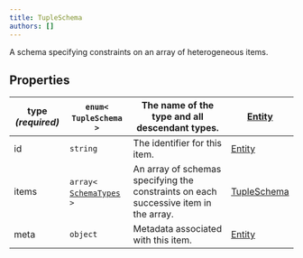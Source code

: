 ```yaml
---
title: TupleSchema
authors: []
---
```


A schema specifying constraints on an array of heterogeneous items.

## Properties

| **type _(required)_** | `enum<`​`TupleSchema`​`>`                        | The name of the type and all descendant types.                                       | [Entity](./Entity.html)           |
| --------------------- | ------------------------------------------------ | ------------------------------------------------------------------------------------ | --------------------------------- |
| id                    | `string`                                         | The identifier for this item.                                                        | [Entity](./Entity.html)           |
| items                 | `array<`​[`SchemaTypes`](./SchemaTypes.html)​`>` | An array of schemas specifying the constraints on each successive item in the array. | [TupleSchema](./TupleSchema.html) |
| meta                  | `object`                                         | Metadata associated with this item.                                                  | [Entity](./Entity.html)           |
